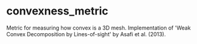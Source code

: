 # convexness_metric
Metric for measuring how convex is a 3D mesh. Implementation of 'Weak Convex Decomposition by Lines-of-sight' by Asafi et al. (2013). 

